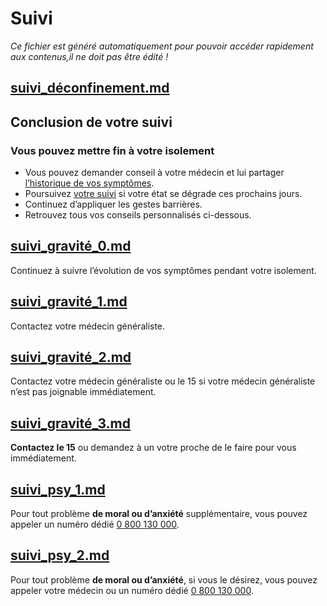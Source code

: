 
# Suivi

*Ce fichier est généré automatiquement pour pouvoir accéder rapidement aux contenus,il ne doit pas être édité !*


## [suivi_déconfinement.md](suivi_déconfinement.md)

## Conclusion de votre suivi

<div class="statut statut-deconfinement">

### Vous pouvez mettre fin à votre isolement

</div>

* Vous pouvez demander conseil à votre médecin et lui partager <a href="#suivihistorique">l’historique de vos symptômes</a>.
* Poursuivez <a href="#suiviintroduction">votre suivi</a> si votre état se dégrade ces prochains jours.
* Continuez d’appliquer les gestes barrières.
* Retrouvez tous vos conseils personnalisés ci-dessous.



## [suivi_gravité_0.md](suivi_gravité_0.md)

Continuez à suivre l’évolution de vos symptômes pendant votre isolement.


## [suivi_gravité_1.md](suivi_gravité_1.md)

Contactez votre médecin généraliste.



## [suivi_gravité_2.md](suivi_gravité_2.md)

Contactez votre médecin généraliste ou le 15 si votre médecin généraliste n’est pas joignable immédiatement.



## [suivi_gravité_3.md](suivi_gravité_3.md)

**Contactez le 15** ou demandez à un votre proche de le faire pour vous immédiatement.



## [suivi_psy_1.md](suivi_psy_1.md)

<!---->Pour tout problème <b>de moral ou d’anxiété</b> supplémentaire, vous pouvez appeler un numéro dédié <a href="tel:+33800130000">0 800 130 000</a>.



## [suivi_psy_2.md](suivi_psy_2.md)

<!---->Pour tout problème <b>de moral ou d’anxiété</b>, si vous le désirez, vous pouvez appeler votre médecin ou un numéro dédié <a href="tel:+33800130000">0 800 130 000</a>.


